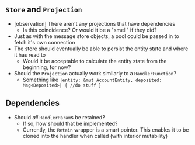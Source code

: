 ## `Store` and `Projection`
- [observation] There aren't any projections that have dependencies
  - Is this coincidence? Or would it be a "smell" if they did?
- Just as with the message store objects, a pool could be passed in to fetch it's own connection
- The store should eventually be able to persist the entity state and where it has read to
  - Would it be acceptable to calculate the entity state from the beginning, for now?
- Should the `Projection` actually work similarly to a `HandlerFunction`?
  - Something like `|entity: &mut AccountEntity, deposited: Msg<Deposited>| { //do stuff }`

## Dependencies
- Should _all_ `HandlerParam`s be retained?
  - If so, how should that be implemented?
  - Currently, the `Retain` wrapper is a smart pointer. This enables it to be cloned into the handler when called (with interior mutability)
